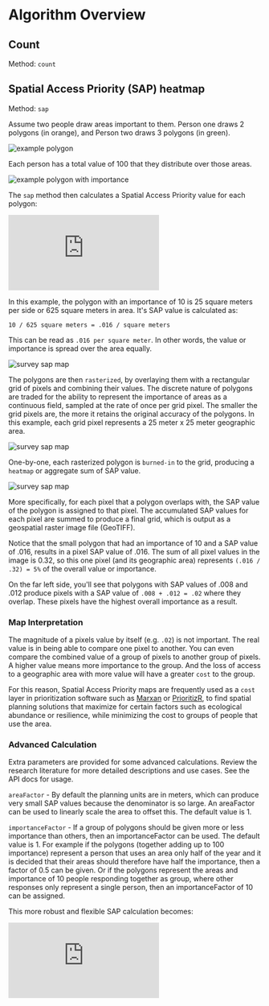 # Algorithm Overview

## Count

Method: `count`

## Spatial Access Priority (SAP) heatmap

Method: `sap`

Assume two people draw areas important to them. Person one draws 2 polygons (in orange), and Person two draws 3 polygons (in green).

![example polygon](img/survey-polygon.png)

Each person has a total value of 100 that they distribute over those areas.

![example polygon with importance](img/survey-polygon-importance.png)

The `sap` method then calculates a Spatial Access Priority value for each polygon:

![\Large x=\frac{-b\pm\sqrt{b^2-4ac}}{2a}](https://latex.codecogs.com/svg.latex?SAP=%5Cfrac%7Bimportance%7D%7Barea%7D) 

In this example, the polygon with an importance of 10 is 25 square meters per side or 625 square meters in area.  It's SAP value is calculated as:
```
10 / 625 square meters = .016 / square meters
```

This can be read as `.016 per square meter`.  In other words, the value or importance is spread over the area equally.

![survey sap map](img/survey-polygon-sap.png)

The polygons are then `rasterized`, by overlaying them with a rectangular grid of pixels and combining their values.  The discrete nature of polygons are traded for the ability to represent the importance of areas as a continuous field, sampled at the rate of once per grid pixel.  The smaller the grid pixels are, the more it retains the original accuracy of the polygons.  In this example, each grid pixel represents a 25 meter x 25 meter geographic area.

![survey sap map](img/survey-burn-in.png)

One-by-one, each rasterized polygon is `burned-in` to the grid, producing a `heatmap` or aggregate sum of SAP value.  

![survey sap map](img/survey-sap-heatmap.png)

More specifically, for each pixel that a polygon overlaps with, the SAP value of the polygon is assigned to that pixel.  The accumulated SAP values for each pixel are summed to produce a final grid, which is output as a geospatial raster image file (GeoTIFF).

Notice that the small polygon that had an importance of 10 and a SAP value of .016, results in a pixel SAP value of .016.  The sum of all pixel values in the image is 0.32, so this one pixel (and its geographic area) represents `(.016 / .32) = 5%` of the overall value or importance.

On the far left side, you'll see that polygons with SAP values of .008 and .012 produce pixels with a SAP value of `.008 + .012 = .02` where they overlap.  These pixels have the highest overall importance as a result.

### Map Interpretation

The magnitude of a pixels value by itself (e.g. `.02`)  is not important.  The real value is in being able to compare one pixel to another.  You can even compare the combined value of a group of pixels to another group of pixels.  A higher value means more importance to the group.  And the loss of access to a geographic area with more value will have a greater `cost` to the group.

For this reason, Spatial Access Priority maps are frequently used as a `cost` layer in prioritization software such as [Marxan](https://marxansolutions.org/) or [PrioritizR](https://prioritizr.net/), to find spatial planning solutions that maximize for certain factors such as ecological abundance or resilience, while minimizing the cost to groups of people that use the area.

### Advanced Calculation

Extra parameters are provided for some advanced calculations.  Review the research literature for more detailed descriptions and use cases.  See the API docs for usage.

`areaFactor` - By default the planning units are in meters, which can produce very small SAP values because the denominator is so large.  An areaFactor can be used to linearly scale the area to offset this.  The default value is 1.

`importanceFactor` - If a group of polygons should be given more or less importance than others, then an importanceFactor can be used.  The default value is 1.  For example if the polygons (together adding up to 100 importance) represent a person that uses an area only half of the year and it is decided that their areas should therefore have half the importance, then a factor of 0.5 can be given.  Or if the polygons represent the areas and importance of 10 people responding together as group, where other responses only represent a single person, then an importanceFactor of 10 can be assigned.

This more robust and flexible SAP calculation becomes:

![\Large x=\frac{-b\pm\sqrt{b^2-4ac}}{2a}](https://latex.codecogs.com/svg.latex?SAP=%5Cfrac%7Bimportance%20*%20importanceFactor%7D%7Barea%20*%20areaFactor%7D) 
